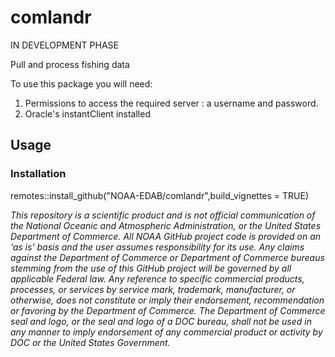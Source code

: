 # comlandr

IN DEVELOPMENT PHASE

Pull and process fishing data

To use this package you will need:

1. Permissions to access the required server : a username and password.
2. Oracle's instantClient installed

## Usage

### Installation

remotes::install_github("NOAA-EDAB/comlandr",build_vignettes = TRUE)


*This repository is a scientific product and is not official communication of the National Oceanic and Atmospheric Administration, or the United States Department of Commerce. All NOAA GitHub project code is provided on an ‘as is’ basis and the user assumes responsibility for its use. Any claims against the Department of Commerce or Department of Commerce bureaus stemming from the use of this GitHub project will be governed by all applicable Federal law. Any reference to specific commercial products, processes, or services by service mark, trademark, manufacturer, or otherwise, does not constitute or imply their endorsement, recommendation or favoring by the Department of Commerce. The Department of Commerce seal and logo, or the seal and logo of a DOC bureau, shall not be used in any manner to imply endorsement of any commercial product or activity by DOC or the United States Government.*
